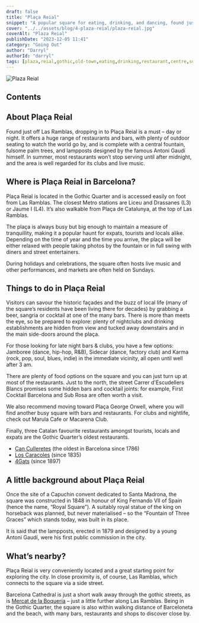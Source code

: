 ```yaml
---
draft: false
title: "Plaça Reial"
snippet: "A popular square for eating, drinking, and dancing, found just off Las Ramblas. Dropping in to Plaça Reial is a must - day or night."
cover: "../../assets/blog/4-plaza-reial/plaza-reial.jpg"
coverAlt: "Plaza Reial"
publishDate: "2023-12-05 11:41"
category: "Going Out"
author: "Darryl"
authorId: "darryl"
tags: [plaza,reial,gothic,old-town,eating,drinking,restaurant,centre,square]
---
```


![Plaza Reial](../../assets/blog/4-plaza-reial/plaza-reial.jpg)

## Contents

## About Plaça Reial

Found just off Las Ramblas, dropping in to Plaça Reial is a must – day or night. It offers a huge range of restaurants and bars, with plenty of outdoor seating to watch the world go by, and is complete with a central fountain, fulsome palm trees, and lampposts designed by the famous Antoni Gaudí himself. In summer, most restaurants won’t stop serving until after midnight, and the area is well regarded for its clubs and live music.

## Where is Plaça Reial in Barcelona?

Plaça Reial is located in the Gothic Quarter and is accessed easily on foot from Las Ramblas. The closest Metro stations are Liceu and Drassanes (L3) or Jaume I (L4). It’s also walkable from Plaça de Catalunya, at the top of Las Ramblas.

The plaça is always busy but big enough to maintain a measure of tranquillity, making it a popular haunt for expats, tourists and locals alike. Depending on the time of year and the time you arrive, the plaça will be either relaxed with people taking photos by the fountain or in full swing with diners and street entertainers.

During holidays and celebrations, the square often hosts live music and other performances, and markets are often held on Sundays.


## Things to do in Plaça Reial

Visitors can savour the historic façades and the buzz of local life (many of the square’s residents have been living there for decades) by grabbing a beer, sangria or cocktail at one of the many bars. There is more than meets the eye, so be prepared to explore: plenty of nightclubs and drinking establishments are hidden from view and tucked away downstairs and in the main side-doors around the plaça.

For those looking for late night bars & clubs, you have a few options: Jamboree (dance, hip-hop, R&B), Sidecar (dance, factory club) and Karma (rock, pop, soul, blues, indie) in the immediate vicinity, all open until well after 3 am.

There are plenty of food options on the square and you can just turn up at most of the restaurants. Just to the north, the street Carrer d'Escudellers Blancs promises some hidden bars and cocktail joints: for example, First Cocktail Barcelona and Sub Rosa are often worth a visit.

We also recommend moving toward Plaça George Orwell, where you will find another busy square with bars and restaurants. For clubs and nightlife, check out Marula Cafe or Macarena Club.


Finally, three Catalan favourite restaurants amongst tourists, locals and expats are the Gothic Quarter’s oldest restaurants. 

- <a target="_blank" href="https://culleretes.com/">Can Culleretes</a> (the oldest in Barcelona since 1786)
- <a target="_blank" href="https://www.loscaracoles.es/">Los Caracoles</a> (since 1835)
- <a target="_blank" href="https://4gats.com/">4Gats</a> (since 1897)


## A little background about Plaça Reial

Once the site of a Capuchin convent dedicated to Santa Madrona, the square was constructed in 1848 in honour of King Fernando VII of Spain (hence the name, “Royal Square”). A suitably royal statue of the king on horseback was planned, but never materialised – so the “Fountain of Three Graces” which stands today, was built in its place.

It is said that the lampposts, erected in 1879 and designed by a young Antoni Gaudí, were his first public commission in the city.


## What’s nearby?

Plaça Reial is very conveniently located and a great starting point for exploring the city. In close proximity is, of course, Las Ramblas, which connects to the square via a side street.

Barcelona Cathedral is just a short walk away through the gothic streets, as is [Mercat de la Boqueria](/blog/visiting-boqueria-market/) – just a little further along Las Ramblas. Being in the Gothic Quarter, the square is also within walking distance of Barceloneta and the beach, with many bars, restaurants and shops to discover close by.
